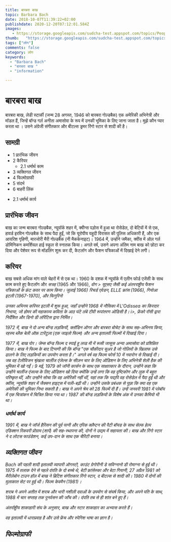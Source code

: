 ```yaml
---
title: बारबरा बाख 
topic: Barbara Bach
date: 2018-10-07T11:39:22+02:00
publishdate: 2020-12-20T07:12:01.584Z
images: 
   - https://storage.googleapis.com/sudcha-test.appspot.com/topics/People/barbara_bach/1.jpeg
thumb:   "https://storage.googleapis.com/sudcha-test.appspot.com/topics/People/barbara_bach/thumb.jpeg"
tags: ["लोग"]
comments: false
category: लोग
keywords: 
  - "Barbara Bach"
  - "बारबरा बाख "
  - "information"

---
```

<h1> बारबरा बाख </h1> <p> बारबरा बाख, लेडी स्टार्की (जन्म 28 अगस्त, 1946 को बारबरा गोल्डबैक) एक अमेरिकी अभिनेत्री और मॉडल हैं, जिन्हें बॉन्ड गर्ल अनीता अमासोवा के रूप में उनकी भूमिका के लिए जाना जाता है। मुझे कौन प्यार करता था </i>। उसने अंग्रेजी संगीतकार और बीटल्स ड्रमर रिंगो स्टार से शादी की है। </p> <h2> सामग्री </h2> <ul> <li> 1 प्रारंभिक जीवन </li> <li> 2 कैरियर <ul> <li> 2.1 धर्मार्थ काम </li> </ul> </li> <li> 3 व्यक्तिगत जीवन </li> <li> 4 फिल्मोग्राफी </li> <li> 5 संदर्भ </li> <li> 6 बाहरी लिंक </li > </ul> <ul> <li> 2.1 धर्मार्थ कार्य </li> </ul> <h2> प्रारंभिक जीवन </h2> <p> बाख का जन्म बारबरा गोल्डबैक, न्यूयॉर्क शहर में, क्वीन्स पड़ोस में हुआ था रोसेडेल, दो बेटियों में से एक, हावर्ड इरविन गोल्डबैक के साथ पैदा हुईं, जो कि यूरोपीय यहूदी विरासत की पुलिस अधिकारी हैं, और एक आयरिश गृहिणी, मारजोरी मैरी गोल्डबैक (नी मैककेनाइट)। 1964 में, उन्होंने जमैका, क्वींस में ऑल गर्ल डोमिनिकन कमर्शियल हाई स्कूल से स्नातक किया। अगले वर्ष, उसने अपना अंतिम नाम बाख को छोटा कर दिया और पेशेवर रूप से मॉडलिंग शुरू कर दी, कैटलॉग और फैशन पत्रिकाओं में दिखाई देने लगी। </p> <h2> करियर </h2> <p> बाख सबसे अधिक मांग वाले चेहरों में से एक था। 1960 के दशक में न्यूयॉर्क में एलीन फोर्ड एजेंसी के साथ काम करते हुए कैटलॉग और <i> सत्रह </i> (1965 और 1966), <i> वोग </>> यूएसए जैसी कई अंतरराष्ट्रीय फैशन पत्रिकाओं के फ्रंट कवर पर काम किया। जुलाई 1966) रिचर्ड एवेडन, <i> ELLE </i> फ्रांस (1966), <i> गियोआ </i> इटली (1967-1970), और <i> फिगुरिनो </i: ब्राजील (1970) द्वारा फोटो खींचा गया। </p> <p> उनका अभिनय करियर इटली में शुरू हुआ, जहाँ उन्होंने 1968 में नौसिका में <i> L'Odissea </i> का किरदार निभाया, जो होमर की महाकाव्य कविता के आठ घंटे लंबे टीवी रूपांतरण <i> ओडिसी </> है। i>, फ्रेंको रॉसी द्वारा निर्देशित और डिनो डी लॉरेंटिस द्वारा निर्मित। </p> <p> 1972 में, बाख ने दो अन्य बॉन्ड लड़कियों, क्लॉडिन ऑगर और बारबरा बोचेट के साथ सह-अभिनय किया, रहस्य <i> ब्लैक बेली ऑफ़ टारेंटुला </i> (एक जाइलो फिल्म) और अन्य इतालवी फिल्मों में दिखाई दिया। </p> <p> 1977 में, बाख पोर। जेम्स बॉन्ड फिल्म <i> द स्पाई हू लव्ड मी </i> में रूसी जासूस अन्या अमासोवा को प्रशिक्षित किया। बाख ने फिल्म के बाद टिप्पणी की कि बॉन्ड "एक चौकीदार सुअर है जो गोलियों के खिलाफ उसे ढालने के लिए लड़कियों का उपयोग करता है।" अगले वर्ष वह फिल्म <i> फोर्स 10 में नवारोन </i> से दिखाई दी। जब वह टेलीविजन श्रृंखला <i> चार्लीज एंजेल्स </i> के सीज़न चार के लिए ऑडिशन के लिए अभिनेत्री शेली हैक की भूमिका में खो गईं। 9 मई, 1979 को जॉनी कार्सन के साथ एक साक्षात्कार के दौरान, उन्होंने कहा कि उन्होंने <i> चार्लीज एंजल्स </i> के लिए ऑडिशन खो दिया क्योंकि उन्हें लगा कि वह दृष्टिकोण और लुक में बहुत परिष्कृत थीं, और उन्होंने सोचा कि वह अमेरिकी नहीं थीं, यहां तक ​​कि यद्यपि वह रोसेडेल में पैदा हुई थी और क्वींस, न्यूयॉर्क शहर में जैक्सन हाइट्स में पली-बढ़ी थी। उन्होंने उसके प्रबंधक से पूछा कि क्या वह एक अमेरिकी की भूमिका निभा सकती है। बाख ने अपने श्रेय को 28 फिल्में दी हैं। उन्हें जनवरी 1981 में <i> प्लेबॉय </i> में एक चित्रांकन में चित्रित किया गया था। 1987 की बॉन्ड लड़कियों के विशेष अंक में उनका कैमियो भी था। </p> <h3> धर्मार्थ कार्य </h3> <p > 1991 में, बाख ने जॉर्ज हैरिसन की पूर्व पत्नी और एरिक क्लैप्टन की पैटी बॉयड के साथ सेल्फ हेल्प एडिक्शन रिकवरी प्रोग्राम (शार्प) की सह-स्थापना की, दोनों ने उद्यम में सहायता की। बाख और रिंगो स्टार ने द लोटस फाउंडेशन, कई उप-दान के साथ एक चैरिटी बनाया। </p> <h2> व्यक्तिगत जीवन </h2> <p> Bach की पहली शादी इतालवी व्यापारी ऑगस्टो, काउंट ग्रेगोरीनी डे सविग्नानो डी रोमाग्ना से हुई थी। 1975 में तलाक देने से पहले दंपति के दो बच्चे थे, बेटी फ्रांसेस्का और बेटा गियानी, 27 अप्रैल 1981 को मैरीलेबोन टाउन हॉल में बाख ने ब्रिटिश संगीतकार रिंगो स्टार, द बीटल्स से शादी की। 1980 में दोनों की मुलाकात सेट पर हुई थी। फिल्म <i> केवमैन </i> (1981)। </p> <p> शराब ने अपने अतीत में शराब और भारी नशीली दवाओं के उपयोग से संघर्ष किया, और अपने पति के साथ, 1988 में चार सप्ताह तक पुनर्वसन की जाँच की। दंपति तब से ही शांत बने हुए हैं। </p> <p> अंतर्राष्ट्रीय शाकाहारी संघ के अनुसार, बाख और स्टार शाकाहार का अभ्यास करते हैं। </p> <p> वह इतालवी में धाराप्रवाह है और उसे फ्रेंच और स्पेनिश भाषा का ज्ञान है। </p> <h2> फिल्मोग्राफी </h2> 